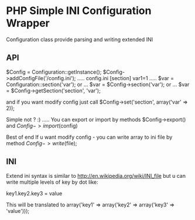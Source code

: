 PHP Simple INI Configuration Wrapper
==============

Configuration class provide parsing and writing extended INI

API
--------------
$Config = Configuration::getInstance();
$Config->addConfigFile('/config.ini');
.....
config.ini
[section]
var1=1
.....
$var = Configuration::section('var');
or ...
$var = $Config->section('var');
or ...
$var = $Config->getSection('section', 'var');

and if you want modify config just call
$Config->set('section', array('var' => 2));

Simple not ? :)
.....
You can export or import by methods $Config->export() and $Config->import ($config)

Best of end
If u want modify config - you can write array to ini file by method $Config->write($file);

INI
--------------
Extend ini syntax is similar to http://en.wikipedia.org/wiki/INI_file but u 
can write multiple levels of key by dot like: 

key1.key2.key3 = value

This will be translated to array('key1' => array('key2' => array('key3' => 'value')));
